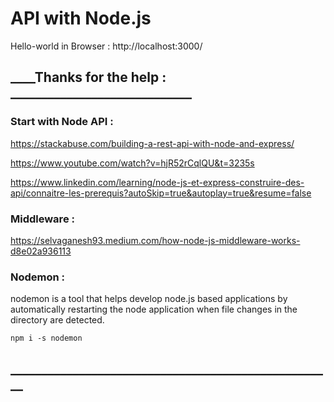 # API with Node.js

Hello-world in Browser : 
http://localhost:3000/

## ____Thanks for the help : _____________________________

### Start with Node API :
https://stackabuse.com/building-a-rest-api-with-node-and-express/

https://www.youtube.com/watch?v=hjR52rCqlQU&t=3235s

https://www.linkedin.com/learning/node-js-et-express-construire-des-api/connaitre-les-prerequis?autoSkip=true&autoplay=true&resume=false

### Middleware :

https://selvaganesh93.medium.com/how-node-js-middleware-works-d8e02a936113

### Nodemon :

nodemon is a tool that helps develop node.js based applications by 
automatically restarting the node application when file changes 
in the directory are detected.
```
npm i -s nodemon
```



## ____________________________________________________